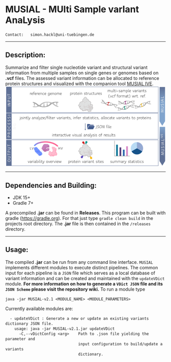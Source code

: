 # **MUSIAL - MUlti Sample varIant AnaLysis**

`Contact:   simon.hackl@uni-tuebingen.de`

---
## **Description**:
Summarize and filter single nucleotide variant and structural variant information from multiple samples on single genes or genomes based on **.vcf** files.
The assessed variant information can be allocated to reference protein structures and visualized with the companion tool [MUSIAL IVE](https://github.com/Integrative-Transcriptomics/MUSIAL-IVE).
![MUSIALIVE with example data](media/pipeline_overview.png)

---
## **Dependencies and Building**:
- JDK 15+
- Gradle 7+

A precompiled **.jar** can be found in __Releases__. This program can be built with gradle (https://gradle.org).
For that just type `gradle clean build` in the projects root directory.
The **.jar** file is then contained in the `/releases` directory.

---
## **Usage**:

The compiled **.jar** can be run from any command line interface. `MUSIAL` implements different modules to execute distinct pipelines.
The common input for each pipeline is a `JSON` file which serves as a local database of variant information and can be created and maintained with the `updateVDict` module.
__For more information on how to generate a `VDict JSON` file and its `JSON Scheme` please visit the repository wiki.__
To run a module type
    
    java -jar MUSIAL-v2.1 <MODULE_NAME> <MODULE_PARAMETERS>



Currently available modules are:

      - updateVDict : Generate a new or update an existing variants dictionary JSON file.
        usage: java -jar MUSIAL-v2.1.jar updateVDict
          -C,--vDictConfig <arg>    Path to .json file yielding the parameter and
                                    input configuration to build/update a variants
                                    dictionary.
